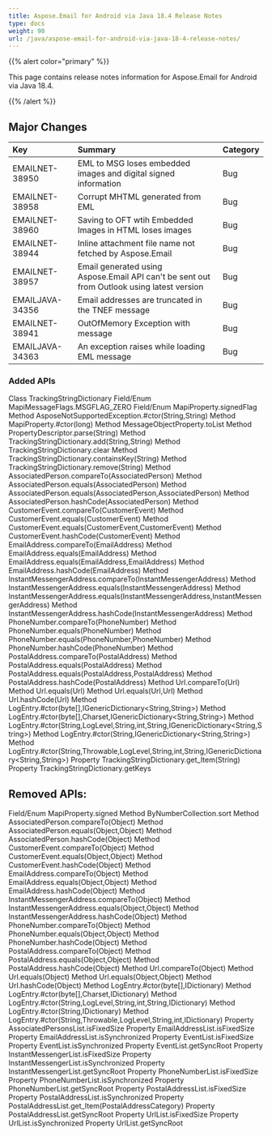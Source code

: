 ```yaml
---
title: Aspose.Email for Android via Java 18.4 Release Notes
type: docs
weight: 90
url: /java/aspose-email-for-android-via-java-18-4-release-notes/
---
```


{{% alert color="primary" %}} 

This page contains release notes information for Aspose.Email for Android via Java 18.4.

{{% /alert %}} 
## **Major Changes**

|**Key**|**Summary**|**Category**|
| :- | :- | :- |
|EMAILNET-38950|EML to MSG loses embedded images and digital signed information|Bug|
|EMAILNET-38958|Corrupt MHTML generated from EML|Bug|
|EMAILNET-38960|Saving to OFT wtih Embedded Images in HTML loses images|Bug|
|EMAILNET-38944|Inline attachment file name not fetched by Aspose.Email|Bug|
|EMAILNET-38957|Email generated using Aspose.Email API can't be sent out from Outlook using latest version|Bug|
|EMAILJAVA-34356|Email addresses are truncated in the TNEF message|Bug|
|EMAILNET-38941|OutOfMemory Exception with message|Bug|
|EMAILJAVA-34363|An exception raises while loading EML message|Bug|

### **Added APIs**
Class TrackingStringDictionary
Field/Enum MapiMessageFlags.MSGFLAG_ZERO
Field/Enum MapiProperty.signedFlag
Method AsposeNotSupportedException.#ctor(String,String)
Method MapiProperty.#ctor(long)
Method MessageObjectProperty.toList
Method PropertyDescriptor.parse(String)
Method TrackingStringDictionary.add(String,String)
Method TrackingStringDictionary.clear
Method TrackingStringDictionary.containsKey(String)
Method TrackingStringDictionary.remove(String)
Method AssociatedPerson.compareTo(AssociatedPerson)
Method AssociatedPerson.equals(AssociatedPerson)
Method AssociatedPerson.equals(AssociatedPerson,AssociatedPerson)
Method AssociatedPerson.hashCode(AssociatedPerson)
Method CustomerEvent.compareTo(CustomerEvent)
Method CustomerEvent.equals(CustomerEvent)
Method CustomerEvent.equals(CustomerEvent,CustomerEvent)
Method CustomerEvent.hashCode(CustomerEvent)
Method EmailAddress.compareTo(EmailAddress)
Method EmailAddress.equals(EmailAddress)
Method EmailAddress.equals(EmailAddress,EmailAddress)
Method EmailAddress.hashCode(EmailAddress)
Method InstantMessengerAddress.compareTo(InstantMessengerAddress)
Method InstantMessengerAddress.equals(InstantMessengerAddress)
Method InstantMessengerAddress.equals(InstantMessengerAddress,InstantMessengerAddress)
Method InstantMessengerAddress.hashCode(InstantMessengerAddress)
Method PhoneNumber.compareTo(PhoneNumber)
Method PhoneNumber.equals(PhoneNumber)
Method PhoneNumber.equals(PhoneNumber,PhoneNumber)
Method PhoneNumber.hashCode(PhoneNumber)
Method PostalAddress.compareTo(PostalAddress)
Method PostalAddress.equals(PostalAddress)
Method PostalAddress.equals(PostalAddress,PostalAddress)
Method PostalAddress.hashCode(PostalAddress)
Method Url.compareTo(Url)
Method Url.equals(Url)
Method Url.equals(Url,Url)
Method Url.hashCode(Url)
Method LogEntry.#ctor(byte[],IGenericDictionary<String,String>)
Method LogEntry.#ctor(byte[],Charset,IGenericDictionary<String,String>)
Method LogEntry.#ctor(String,LogLevel,String,int,String,IGenericDictionary<String,String>)
Method LogEntry.#ctor(String,IGenericDictionary<String,String>)
Method LogEntry.#ctor(String,Throwable,LogLevel,String,int,String,IGenericDictionary<String,String>)
Property TrackingStringDictionary.get_Item(String)
Property TrackingStringDictionary.getKeys
## **Removed APIs:**
Field/Enum MapiProperty.signed
Method ByNumberCollection.sort
Method AssociatedPerson.compareTo(Object)
Method AssociatedPerson.equals(Object,Object)
Method AssociatedPerson.hashCode(Object)
Method CustomerEvent.compareTo(Object)
Method CustomerEvent.equals(Object,Object)
Method CustomerEvent.hashCode(Object)
Method EmailAddress.compareTo(Object)
Method EmailAddress.equals(Object,Object)
Method EmailAddress.hashCode(Object)
Method InstantMessengerAddress.compareTo(Object)
Method InstantMessengerAddress.equals(Object,Object)
Method InstantMessengerAddress.hashCode(Object)
Method PhoneNumber.compareTo(Object)
Method PhoneNumber.equals(Object,Object)
Method PhoneNumber.hashCode(Object)
Method PostalAddress.compareTo(Object)
Method PostalAddress.equals(Object,Object)
Method PostalAddress.hashCode(Object)
Method Url.compareTo(Object)
Method Url.equals(Object)
Method Url.equals(Object,Object)
Method Url.hashCode(Object)
Method LogEntry.#ctor(byte[],IDictionary)
Method LogEntry.#ctor(byte[],Charset,IDictionary)
Method LogEntry.#ctor(String,LogLevel,String,int,String,IDictionary)
Method LogEntry.#ctor(String,IDictionary)
Method LogEntry.#ctor(String,Throwable,LogLevel,String,int,IDictionary)
Property AssociatedPersonsList.isFixedSize
Property EmailAddressList.isFixedSize
Property EmailAddressList.isSynchronized
Property EventList.isFixedSize
Property EventList.isSynchronized
Property EventList.getSyncRoot
Property InstantMessengerList.isFixedSize
Property InstantMessengerList.isSynchronized
Property InstantMessengerList.getSyncRoot
Property PhoneNumberList.isFixedSize
Property PhoneNumberList.isSynchronized
Property PhoneNumberList.getSyncRoot
Property PostalAddressList.isFixedSize
Property PostalAddressList.isSynchronized
Property PostalAddressList.get_Item(PostalAddressCategory)
Property PostalAddressList.getSyncRoot
Property UrlList.isFixedSize
Property UrlList.isSynchronized
Property UrlList.getSyncRoot
